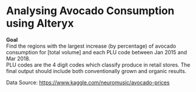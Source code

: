 # Analysing Avocado Consumption using Alteryx

<b> Goal</b>
<br>
Find the regions with the largest increase (by percentage) of avocado consumption for [total volume] and each PLU code between Jan 2015 and Mar 2018. 
<br>
PLU codes are the 4 digit codes which classify produce in retail stores. The final output should include both conventionally grown and organic results.

Data Source: https://www.kaggle.com/neuromusic/avocado-prices
